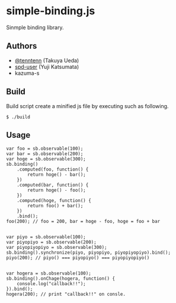 simple-binding.js
=================

Sinmple binding library.

Authors
-------------
* [@tenntenn](https://twitter.com/tenntenn) (Takuya Ueda)
* [spd-user](http://github.com/spd-user/) (Yuji Katsumata)
* kazuma-s

Build
-------------

Build script create a minified js file by executing such as following.

    $ ./build


Usage
-------------

    var foo = sb.observable(100);
    var bar = sb.observable(200);
    var hoge = sb.observable(300);
    sb.binding()
        .computed(foo, function() {
            return hoge() - bar();
        })
        .computed(bar, function() {
            return hoge() - foo();
        })
        .computed(hoge, function() {
            return foo() + bar();
        })
        .bind();
    foo(200); // foo = 200, bar = hoge - foo, hoge = foo + bar


    var piyo = sb.observable(100);
    var piyopiyo = sb.observable(200);
    var piyopiyopiyo = sb.observable(300);
    sb.binding().synchronize(piyo, piyopiyo, piyopiyopiyo).bind();
    piyo(200); // piyo() === piyopiyo() === piyopiyopiyo()


    var hogera = sb.observable(100);
    sb.binding().onChage(hogera, function() {
        console.log("callback!!");
    }).bind();
    hogera(200); // print "callback!!" on consle.

